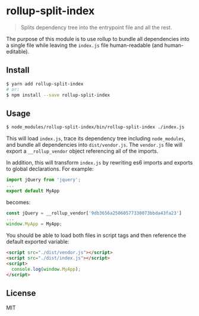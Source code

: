 # rollup-split-index

> Splits dependency tree into the entrypoint file and all the rest.

The purpose of this module is to use rollup to bundle all dependencies into a single file while leaving the `index.js` file human-readable (and human-editable).

## Install

```sh
$ yarn add rollup-split-index
# or:
$ npm install --save rollup-split-index
```

## Usage

```sh
$ node_modules/rollup-split-index/bin/rollup-split-index ./index.js
```

This will load `index.js`, trace its dependency tree including `node_modules`, and bundle all dependencies into `dist/vendor.js`. The `vendor.js` file will export a `__rollup_vendor` object referencing all of the imports.

In addition, this will transform `index.js` by rewriting es6 imports and exports to global declarations. For example:

```javascript
import jQuery from 'jquery';
...
export default MyApp
```

becomes:

```javascript
const jQuery = __rollup_vendor['9db3656a25060577330073bbda43fa23']
...
window.MyApp = MyApp;
```

You should be able to load both files in script tags and then reference the default exported variable:

```html
<script src="./dist/vendor.js"></script>
<script src="./dist/index.js"></script>
<script>
  console.log(window.MyApp);
</script>
```

## License

MIT
